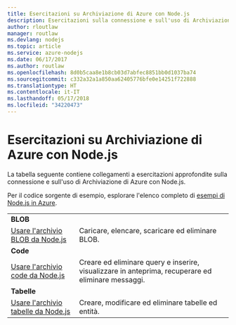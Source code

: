 ```yaml
---
title: Esercitazioni su Archiviazione di Azure con Node.js
description: Esercitazioni sulla connessione e sull'uso di Archiviazione di Azure con Node.js.
author: rloutlaw
manager: routlaw
ms.devlang: nodejs
ms.topic: article
ms.service: azure-nodejs
ms.date: 06/17/2017
ms.author: routlaw
ms.openlocfilehash: 8d0b5caa8e1b8cb03d7abfec8851bb0d1037ba74
ms.sourcegitcommit: c332a32a1a850aa62405776bfe0e14251f722888
ms.translationtype: HT
ms.contentlocale: it-IT
ms.lasthandoff: 05/17/2018
ms.locfileid: "34220473"
---
```

# <a name="azure-storage-with-nodejs-tutorials"></a>Esercitazioni su Archiviazione di Azure con Node.js

La tabella seguente contiene collegamenti a esercitazioni approfondite sulla connessione e sull'uso di Archiviazione di Azure con Node.js.

Per il codice sorgente di esempio, esplorare l'elenco completo di [esempi di Node.js in Azure](https://azure.microsoft.com/resources/samples/?term=nodejs).

| | |
|---|---|
| **BLOB** ||
| [Usare l'archivio BLOB da Node.js](http://docs.microsoft.com/azure/storage/storage-nodejs-how-to-use-blob-storage?toc=/azure/node/toc.json&bc=/azure/node/toc.json) | Caricare, elencare, scaricare ed eliminare BLOB. |
| **Code** ||
| [Usare l'archivio code da Node.js](http://docs.microsoft.com/azure/storage/storage-nodejs-how-to-use-queues?toc=/azure/node/toc.json&bc=/azure/node/toc.json) | Creare ed eliminare query e inserire, visualizzare in anteprima, recuperare ed eliminare messaggi. |
| **Tabelle** ||
| [Usare l'archivio tabelle da Node.js](http://docs.microsoft.com/azure/storage/storage-nodejs-how-to-use-table-storage?toc=/azure/node/toc.json&bc=/azure/node/toc.json) | Creare, modificare ed eliminare tabelle ed entità. |
